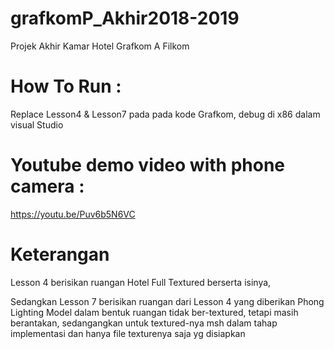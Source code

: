 # grafkomP_Akhir2018-2019
Projek Akhir Kamar Hotel Grafkom A Filkom

# How To Run :
Replace Lesson4 & Lesson7 pada pada kode Grafkom, debug di x86 dalam visual Studio

# Youtube demo video with phone camera :
https://youtu.be/Puv6b5N6VC

# Keterangan
Lesson 4 berisikan ruangan Hotel Full Textured berserta isinya,

Sedangkan Lesson 7 berisikan ruangan dari Lesson 4 yang diberikan Phong Lighting Model dalam bentuk ruangan tidak ber-textured, tetapi masih berantakan,
sedangangkan untuk textured-nya msh dalam tahap implementasi dan hanya file texturenya saja yg disiapkan
